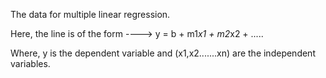The data for multiple linear regression.

Here, the line is of the form ----> y = b + m1*x1 + m2*x2 + .....

Where, y is the dependent variable and (x1,x2.......xn) are the independent variables.
